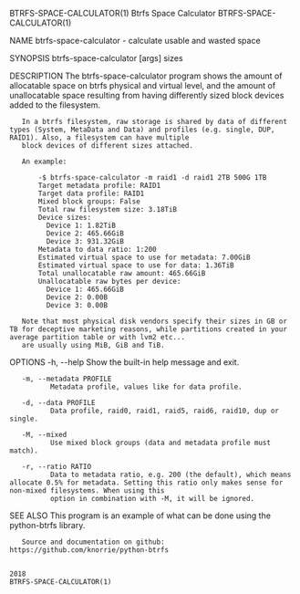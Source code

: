 BTRFS-SPACE-CALCULATOR(1)                                                         Btrfs Space Calculator                                                         BTRFS-SPACE-CALCULATOR(1)

NAME
       btrfs-space-calculator - calculate usable and wasted space

SYNOPSIS
       btrfs-space-calculator [args] sizes

DESCRIPTION
       The btrfs-space-calculator program shows the amount of allocatable space on btrfs physical and virtual level, and the amount of unallocatable space resulting from having
       differently sized block devices added to the filesystem.

       In a btrfs filesystem, raw storage is shared by data of different types (System, MetaData and Data) and profiles (e.g. single, DUP, RAID1). Also, a filesystem can have multiple
       block devices of different sizes attached.

       An example:

           -$ btrfs-space-calculator -m raid1 -d raid1 2TB 500G 1TB
           Target metadata profile: RAID1
           Target data profile: RAID1
           Mixed block groups: False
           Total raw filesystem size: 3.18TiB
           Device sizes:
             Device 1: 1.82TiB
             Device 2: 465.66GiB
             Device 3: 931.32GiB
           Metadata to data ratio: 1:200
           Estimated virtual space to use for metadata: 7.00GiB
           Estimated virtual space to use for data: 1.36TiB
           Total unallocatable raw amount: 465.66GiB
           Unallocatable raw bytes per device:
             Device 1: 465.66GiB
             Device 2: 0.00B
             Device 3: 0.00B

       Note that most physical disk vendors specify their sizes in GB or TB for deceptive marketing reasons, while partitions created in your average partition table or with lvm2 etc...
       are usually using MiB, GiB and TiB.

OPTIONS
       -h, --help
              Show the built-in help message and exit.

       -m, --metadata PROFILE
              Metadata profile, values like for data profile.

       -d, --data PROFILE
              Data profile, raid0, raid1, raid5, raid6, raid10, dup or single.

       -M, --mixed
              Use mixed block groups (data and metadata profile must match).

       -r, --ratio RATIO
              Data to metadata ratio, e.g. 200 (the default), which means allocate 0.5% for metadata. Setting this ratio only makes sense for non-mixed filesystems. When using this
              option in combination with -M, it will be ignored.

SEE ALSO
       This program is an example of what can be done using the python-btrfs library.

       Source and documentation on github: https://github.com/knorrie/python-btrfs

                                                                                           2018                                                                  BTRFS-SPACE-CALCULATOR(1)
